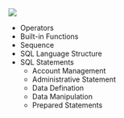 <link rel="stylesheet" href="https://cdn.jsdelivr.net/npm/bootstrap-icons@1.5.0/font/bootstrap-icons.css">
<link rel="stylesheet" href="../source.css">

<img src="https://mariadb.com/kb/static/images/logo-2018-black.png">


* Operators
* Built-in Functions
* Sequence
* SQL Language Structure
* SQL Statements
  - Account Management
  - Administrative Statement
  - Data Defination
  - Data Manipulation
  - Prepared Statements










